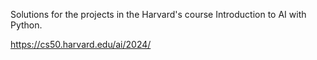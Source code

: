 Solutions for the projects in the Harvard's course Introduction to AI with Python.

https://cs50.harvard.edu/ai/2024/
